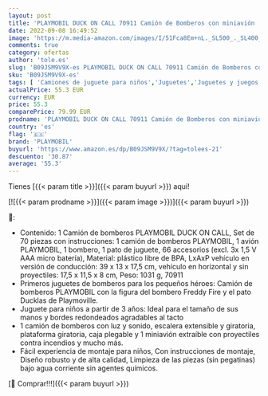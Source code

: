 ```yaml
---
layout: post
title: 'PLAYMOBIL DUCK ON CALL 70911 Camión de Bomberos con miniavión  Con luz y sonido  Juguete para niños a partir de 3 años'
date: 2022-09-08 16:49:52
image: 'https://m.media-amazon.com/images/I/51Fca8Em+nL._SL500_._SL400_.jpg'
comments: true
category: ofertas
author: 'tole.es'
slug: 'B09JSM9V9X-es PLAYMOBIL DUCK ON CALL 70911 Camión de Bomberos con...'
sku: 'B09JSM9V9X-es'
tags: [ 'Camiones de juguete para niños','Juguetes','Juguetes y juegos','Vehículos de juguete para niños','playmobil','🇪🇸', ]
actualPrice: 55.3 EUR
currency: EUR
price: 55.3
comparePrice: 79.99 EUR
prodname: 'PLAYMOBIL DUCK ON CALL 70911 Camión de Bomberos con miniavión  Con luz y sonido  Juguete para niños a partir de 3 años'
country: 'es'
flag: '🇪🇸'
brand: 'PLAYMOBIL'
buyurl: 'https://www.amazon.es/dp/B09JSM9V9X/?tag=tolees-21'
descuento: '30.87'
average: '55.3'
---
```


Tienes [{{< param title >}}]({{< param buyurl >}}) aqui!

[![{{< param prodname >}}]({{< param image >}})]({{< param buyurl >}})

🔎:

- Contenido: 1 Camión de bomberos PLAYMOBIL DUCK ON CALL, Set de 70 piezas con instrucciones: 1 camión de bomberos PLAYMOBIL, 1 avión PLAYMOBIL, 1 bombero, 1 pato de juguete, 66 accesorios (excl. 3x 1,5 V AAA micro batería), Material: plástico libre de BPA, LxAxP vehículo en versión de conducción: 39 x 13 x 17,5 cm, vehículo en horizontal y sin proyectiles: 17,5 x 11,5 x 8 cm, Peso: 1031 g, 70911
- Primeros juguetes de bomberos para los pequeños héroes: Camión de bomberos PLAYMOBIL con la figura del bombero Freddy Fire y el pato Ducklas de Playmoville.
- Juguete para niños a partir de 3 años: Ideal para el tamaño de sus manos y bordes redondeados agradables al tacto
- 1 camión de bomberos con luz y sonido, escalera extensible y giratoria, plataforma giratoria, caja plegable y 1 miniavión extraíble con proyectiles contra incendios y mucho más.
- Fácil experiencia de montaje para niños, Con instrucciones de montaje, Diseño robusto y de alta calidad, Limpieza de las piezas (sin pegatinas) bajo agua corriente sin agentes químicos.

[🛒 Comprar!!!]({{< param buyurl >}})
